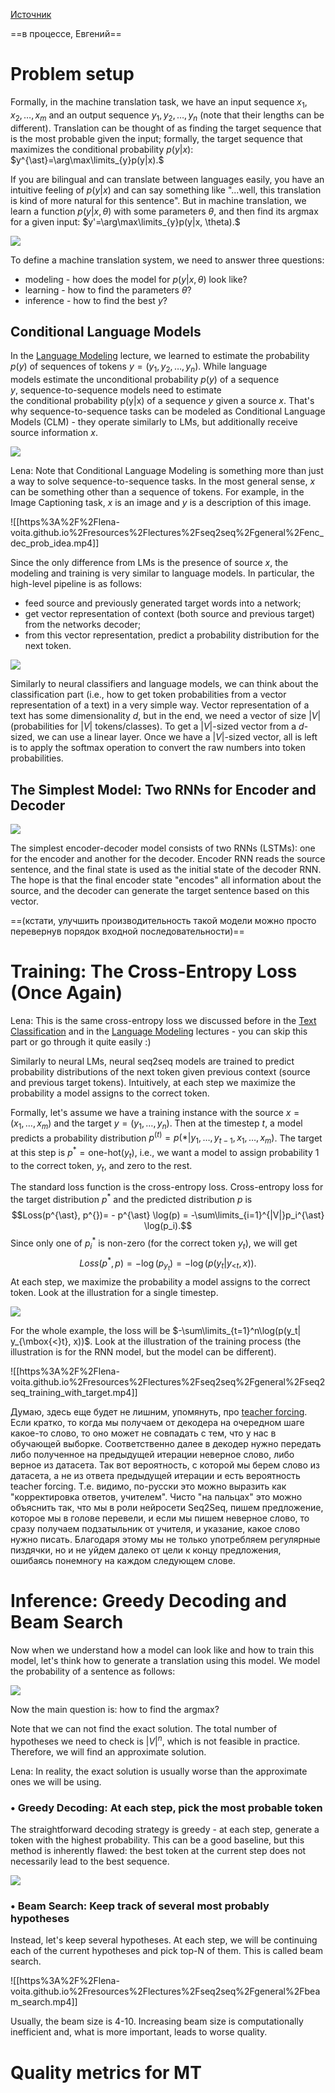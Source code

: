 [Источник](https://lena-voita.github.io/nlp_course/seq2seq_and_attention.html)

==в процессе, Евгений==

# Problem setup
Formally, in the machine translation task, we have an input sequence $x_1, x_2, \dots, x_m$ and an output sequence $y_1, y_2, \dots, y_n$ (note that their lengths can be different). Translation can be thought of as finding the target sequence that is the most probable given the input; formally, the target sequence that maximizes the conditional probability $p(y|x)$: $y^{\ast}=\arg\max\limits_{y}p(y|x).$

If you are bilingual and can translate between languages easily, you have an intuitive feeling of $p(y|x)$ and can say something like "...well, this translation is kind of more natural for this sentence". But in machine translation, we learn a function $p(y|x, \theta)$ with some parameters $\theta$, and then find its argmax for a given input: $y'=\arg\max\limits_{y}p(y|x, \theta).$

![](https://lena-voita.github.io/resources/lectures/seq2seq/general/human_machine_translation-min.png)

To define a machine translation system, we need to answer three questions:

- modeling - how does the model for $p(y|x, \theta)$ look like?
- learning - how to find the parameters $\theta$?
- inference - how to find the best $y$?

## Conditional Language Models

In the [Language Modeling](https://lena-voita.github.io/nlp_course/language_modeling.html) lecture, we learned to estimate the probability $p(y)$ of sequences of tokens $y=(y_1, y_2, \dots, y_n)$. While language models estimate the unconditional probability $p(y)$ of a sequence $y$, sequence-to-sequence models need to estimate the conditional probability p(y|x) of a sequence $y$ given a source $x$. That's why sequence-to-sequence tasks can be modeled as Conditional Language Models (CLM) - they operate similarly to LMs, but additionally receive source information $x$.

![](https://lena-voita.github.io/resources/lectures/seq2seq/general/lm_clm-min.png)

Lena: Note that Conditional Language Modeling is something more than just a way to solve sequence-to-sequence tasks. In the most general sense, $x$ can be something other than a sequence of tokens. For example, in the Image Captioning task, $x$ is an image and $y$ is a description of this image.

![[https%3A%2F%2Flena-voita.github.io%2Fresources%2Flectures%2Fseq2seq%2Fgeneral%2Fenc_dec_prob_idea.mp4]]

Since the only difference from LMs is the presence of source $x$, the modeling and training is very similar to language models. In particular, the high-level pipeline is as follows:

- feed source and previously generated target words into a network;
- get vector representation of context (both source and previous target) from the networks decoder;
- from this vector representation, predict a probability distribution for the next token.

![](https://lena-voita.github.io/resources/lectures/seq2seq/general/enc_dec_linear_out-min.png)

Similarly to neural classifiers and language models, we can think about the classification part (i.e., how to get token probabilities from a vector representation of a text) in a very simple way. Vector representation of a text has some dimensionality $d$, but in the end, we need a vector of size $|V|$ (probabilities for $|V|$ tokens/classes). To get a $|V|$-sized vector from a $d$-sized, we can use a linear layer. Once we have a $|V|$-sized vector, all is left is to apply the softmax operation to convert the raw numbers into token probabilities.

## The Simplest Model: Two RNNs for Encoder and Decoder

![](https://lena-voita.github.io/resources/lectures/seq2seq/general/enc_dec_simple_rnn-min.png)

The simplest encoder-decoder model consists of two RNNs (LSTMs): one for the encoder and another for the decoder. Encoder RNN reads the source sentence, and the final state is used as the initial state of the decoder RNN. The hope is that the final encoder state "encodes" all information about the source, and the decoder can generate the target sentence based on this vector.

==(кстати, улучшить производительность такой модели можно просто перевернув порядок входной последовательности)==

# Training: The Cross-Entropy Loss (Once Again)

Lena: This is the same cross-entropy loss we discussed before in the [Text Classification](https://lena-voita.github.io/nlp_course/text_classification.html) and in the [Language Modeling](https://lena-voita.github.io/nlp_course/language_modeling.html) lectures - you can skip this part or go through it quite easily :)

Similarly to neural LMs, neural seq2seq models are trained to predict probability distributions of the next token given previous context (source and previous target tokens). Intuitively, at each step we maximize the probability a model assigns to the correct token.

Formally, let's assume we have a training instance with the source $x=(x_1, \dots, x_m)$ and the target $y=(y_1, \dots, y_n)$. Then at the timestep $t$, a model predicts a probability distribution $p^{(t)} = p(\ast|y_1, \dots, y_{t-1}, x_1, \dots, x_m)$. The target at this step is $p^{\ast}=\mbox{one-hot}(y_t)$, i.e., we want a model to assign probability 1 to the correct token, $y_t$, and zero to the rest.

The standard loss function is the cross-entropy loss. Cross-entropy loss for the target distribution $p^{\ast}$ and the predicted distribution $p^{}$ is $$Loss(p^{\ast}, p^{})= - p^{\ast} \log(p) = -\sum\limits_{i=1}^{|V|}p_i^{\ast} \log(p_i).$$ Since only one of $p_i^{\ast}$ is non-zero (for the correct token $y_t$), we will get $$Loss(p^{\ast}, p) = -\log(p_{y_t})=-\log(p(y_t| y_{\mbox{<}t}, x)).$$ At each step, we maximize the probability a model assigns to the correct token. Look at the illustration for a single timestep.

![](https://lena-voita.github.io/resources/lectures/seq2seq/general/one_step_loss_intuition-min.png)

For the whole example, the loss will be $-\sum\limits_{t=1}^n\log(p(y_t| y_{\mbox{<}t}, x))$. 
Look at the illustration of the training process (the illustration is for the RNN model, but the model can be different).

![[https%3A%2F%2Flena-voita.github.io%2Fresources%2Flectures%2Fseq2seq%2Fgeneral%2Fseq2seq_training_with_target.mp4]]

Думаю, здесь еще будет не лишним, упомянуть, про [teacher forcing](https://machinelearningmastery.com/teacher-forcing-for-recurrent-neural-networks/#:~:text=types%20of%20models.-,What%20is%20Teacher%20Forcing%3F,-Teacher%20forcing%20is). Если кратко, то когда мы получаем от декодера на очередном шаге какое-то слово, то оно может не совпадать с тем, что у нас в обучающей выборке. Соответственно далее в декодер нужно передать либо полученное на предыдущей итерации неверное слово, либо верное из датасета. Так вот вероятность, с которой мы берем слово из датасета, а не из ответа предыдущей итерации и есть вероятность teacher forcing. Т.е. видимо, по-русски это можно выразить как "корректировка ответов, учителем". Чисто "на пальцах" это можно объяснить так, что мы в роли нейросети Seq2Seq, пишем предложение, которое мы в голове перевели, и если мы пишем неверное слово, то сразу получаем подзатыльник от учителя, и указание, какое слово нужно писать. Благодаря этому мы не только употребляем регулярные пиздячки, но и не уйдем далеко от цели к концу предложения, ошибаясь понемногу на каждом следующем слове.

# Inference: Greedy Decoding and Beam Search

Now when we understand how a model can look like and how to train this model, let's think how to generate a translation using this model. We model the probability of a sentence as follows:

![](https://lena-voita.github.io/resources/lectures/seq2seq/general/inference_formula-min.png)

Now the main question is: how to find the argmax?

Note that we can not find the exact solution. The total number of hypotheses we need to check is $|V|^n$, which is not feasible in practice. Therefore, we will find an approximate solution.

Lena: In reality, the exact solution is usually worse than the approximate ones we will be using.

### • Greedy Decoding: At each step, pick the most probable token

The straightforward decoding strategy is greedy - at each step, generate a token with the highest probability. This can be a good baseline, but this method is inherently flawed: the best token at the current step does not necessarily lead to the best sequence.

![](https://lena-voita.github.io/resources/lectures/seq2seq/general/greedy_is_bad-min.png)

### • Beam Search: Keep track of several most probably hypotheses

Instead, let's keep several hypotheses. At each step, we will be continuing each of the current hypotheses and pick top-N of them. This is called beam search.

![[https%3A%2F%2Flena-voita.github.io%2Fresources%2Flectures%2Fseq2seq%2Fgeneral%2Fbeam_search.mp4]]

Usually, the beam size is 4-10. Increasing beam size is computationally inefficient and, what is more important, leads to worse quality.

# Quality metrics for MT



